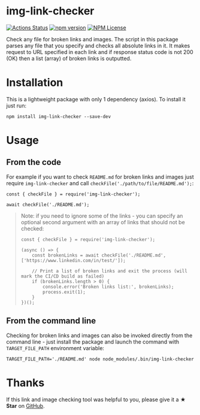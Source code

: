 # img-link-checker

[![Actions Status](https://github.com/Marketionist/img-link-checker/workflows/Build%20and%20Test/badge.svg?branch=master)](https://github.com/Marketionist/img-link-checker/actions)
[![npm version](https://img.shields.io/npm/v/img-link-checker.svg)](https://www.npmjs.com/package/img-link-checker)
[![NPM License](https://img.shields.io/npm/l/img-link-checker.svg)](https://github.com/Marketionist/img-link-checker/blob/master/LICENSE)

Check any file for broken links and images. The script in this package parses
any file that you specify and checks all absolute links in it. It makes request
to URL specified in each link and if response status code is not 200 (OK) then
a list (array) of broken links is outputted. 

# Installation
This is a lightweight package with only 1 dependency (axios). To install it just run:
```
npm install img-link-checker --save-dev
```

# Usage

## From the code
For example if you want to check `README.md` for broken links and images just require `img-link-checker` and call `checkFile('./path/to/file/README.md');`:
```
const { checkFile } = require('img-link-checker');

await checkFile('./README.md');
```

> Note: if you need to ignore some of the links - you can specify an optional
> second argument with an array of links that should not be checked:
> ```
> const { checkFile } = require('img-link-checker');
>
> (async () => {
>     const brokenLinks = await checkFile('./README.md', ['https://www.linkedin.com/in/test/']);
>
>     // Print a list of broken links and exit the process (will mark the CI/CD build as failed)
>     if (brokenLinks.length > 0) {
>         console.error('Broken links list:', brokenLinks);
>         process.exit(1);
>     }
> })();
> ```

## From the command line
Checking for broken links and images can also be invoked directly from the command line - just install the package and launch the command with
`TARGET_FILE_PATH` environment variable:
```
TARGET_FILE_PATH='./README.md' node node_modules/.bin/img-link-checker
```

# Thanks
If this link and image checking tool was helpful to you, please give it a
**★ Star** on [GitHub](https://github.com/Marketionist/img-link-checker).
